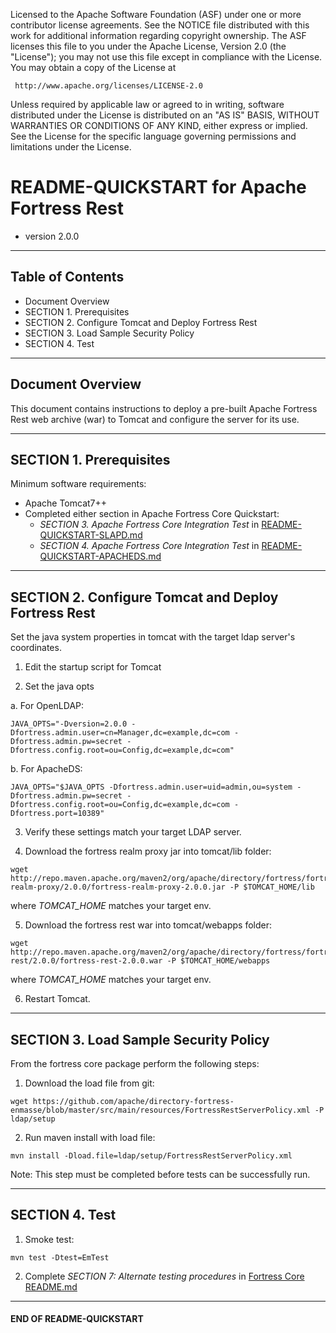    Licensed to the Apache Software Foundation (ASF) under one
   or more contributor license agreements.  See the NOTICE file
   distributed with this work for additional information
   regarding copyright ownership.  The ASF licenses this file
   to you under the Apache License, Version 2.0 (the
   "License"); you may not use this file except in compliance
   with the License.  You may obtain a copy of the License at

     http://www.apache.org/licenses/LICENSE-2.0

   Unless required by applicable law or agreed to in writing,
   software distributed under the License is distributed on an
   "AS IS" BASIS, WITHOUT WARRANTIES OR CONDITIONS OF ANY
   KIND, either express or implied.  See the License for the
   specific language governing permissions and limitations
   under the License.

# README-QUICKSTART for Apache Fortress Rest
 * version 2.0.0

-------------------------------------------------------------------------------
## Table of Contents

 * Document Overview
 * SECTION 1. Prerequisites
 * SECTION 2. Configure Tomcat and Deploy Fortress Rest
 * SECTION 3. Load Sample Security Policy
 * SECTION 4. Test

___________________________________________________________________________________
## Document Overview

This document contains instructions to deploy a pre-built Apache Fortress Rest web archive (war) to Tomcat and configure the server for its use.

-------------------------------------------------------------------------------
## SECTION 1. Prerequisites

Minimum software requirements:
 * Apache Tomcat7++
  * Completed either section in Apache Fortress Core Quickstart:
    * *SECTION 3. Apache Fortress Core Integration Test* in [README-QUICKSTART-SLAPD.md](https://github.com/apache/directory-fortress-core/blob/master/README-QUICKSTART-SLAPD.md)
    * *SECTION 4. Apache Fortress Core Integration Test* in [README-QUICKSTART-APACHEDS.md](https://github.com/apache/directory-fortress-core/blob/master/README-QUICKSTART-APACHEDS.md)

___________________________________________________________________________________
## SECTION 2. Configure Tomcat and Deploy Fortress Rest

Set the java system properties in tomcat with the target ldap server's coordinates.

1. Edit the startup script for Tomcat

2. Set the java opts

 a. For OpenLDAP:

 ```
 JAVA_OPTS="-Dversion=2.0.0 -Dfortress.admin.user=cn=Manager,dc=example,dc=com -Dfortress.admin.pw=secret -Dfortress.config.root=ou=Config,dc=example,dc=com"
 ```

 b. For ApacheDS:
 ```
 JAVA_OPTS="$JAVA_OPTS -Dfortress.admin.user=uid=admin,ou=system -Dfortress.admin.pw=secret -Dfortress.config.root=ou=Config,dc=example,dc=com -Dfortress.port=10389"
 ```

3. Verify these settings match your target LDAP server.

4. Download the fortress realm proxy jar into tomcat/lib folder:

  ```
  wget http://repo.maven.apache.org/maven2/org/apache/directory/fortress/fortress-realm-proxy/2.0.0/fortress-realm-proxy-2.0.0.jar -P $TOMCAT_HOME/lib
  ```

  where *TOMCAT_HOME* matches your target env.

5. Download the fortress rest war into tomcat/webapps folder:

  ```
  wget http://repo.maven.apache.org/maven2/org/apache/directory/fortress/fortress-rest/2.0.0/fortress-rest-2.0.0.war -P $TOMCAT_HOME/webapps
  ```

  where *TOMCAT_HOME* matches your target env.

6. Restart Tomcat.

___________________________________________________________________________________
## SECTION 3. Load Sample Security Policy

From the fortress core package perform the following steps:

1. Download the load file from git:

 ```
 wget https://github.com/apache/directory-fortress-enmasse/blob/master/src/main/resources/FortressRestServerPolicy.xml -P ldap/setup
 ```

2. Run maven install with load file:

 ```
 mvn install -Dload.file=ldap/setup/FortressRestServerPolicy.xml
 ```

 Note: This step must be completed before tests can be successfully run.

___________________________________________________________________________________
## SECTION 4. Test

1. Smoke test:

 ```
 mvn test -Dtest=EmTest
 ```

2. Complete *SECTION 7: Alternate testing procedures* in [Fortress Core README.md](https://github.com/apache/directory-fortress-enmasse/blob/master/README.md)

___________________________________________________________________________________
#### END OF README-QUICKSTART